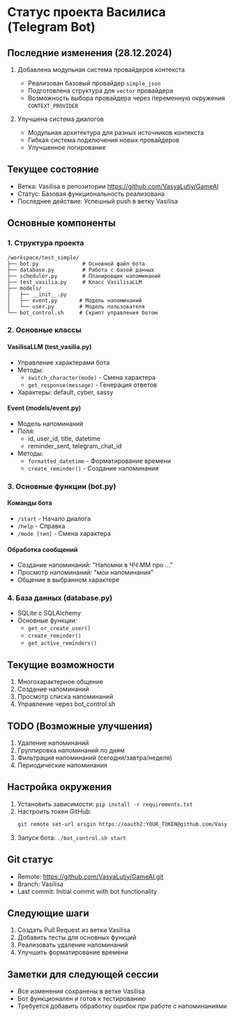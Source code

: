 # Статус проекта Василиса (Telegram Bot)

## Последние изменения (28.12.2024)
1. Добавлена модульная система провайдеров контекста
   - Реализован базовый провайдер `simple_json`
   - Подготовлена структура для `vector` провайдера
   - Возможность выбора провайдера через переменную окружения `CONTEXT_PROVIDER`

2. Улучшена система диалогов
   - Модульная архитектура для разных источников контекста
   - Гибкая система подключения новых провайдеров
   - Улучшенное логирование

## Текущее состояние
- Ветка: Vasilisa в репозитории https://github.com/VasyaLutiy/GameAI
- Статус: Базовая функциональность реализована
- Последнее действие: Успешный push в ветку Vasilisa

## Основные компоненты

### 1. Структура проекта
```
/workspace/test_simple/
├── bot.py              # Основной файл бота
├── database.py         # Работа с базой данных
├── scheduler.py        # Планировщик напоминаний
├── test_vasilia.py     # Класс VasilisaLLM
├── models/
│   ├── __init__.py
│   ├── event.py       # Модель напоминаний
│   └── user.py        # Модель пользователя
└── bot_control.sh     # Скрипт управления ботом
```

### 2. Основные классы

#### VasilisaLLM (test_vasilia.py)
- Управление характерами бота
- Методы:
  - `switch_character(mode)` - Смена характера
  - `get_response(message)` - Генерация ответов
- Характеры: default, cyber, sassy

#### Event (models/event.py)
- Модель напоминаний
- Поля:
  - id, user_id, title, datetime
  - reminder_sent, telegram_chat_id
- Методы:
  - `formatted_datetime` - Форматирование времени
  - `create_reminder()` - Создание напоминания

### 3. Основные функции (bot.py)

#### Команды бота
- `/start` - Начало диалога
- `/help` - Справка
- `/mode [тип]` - Смена характера

#### Обработка сообщений
- Создание напоминаний: "Напомни в ЧЧ:ММ про ..."
- Просмотр напоминаний: "мои напоминания"
- Общение в выбранном характере

### 4. База данных (database.py)
- SQLite с SQLAlchemy
- Основные функции:
  - `get_or_create_user()`
  - `create_reminder()`
  - `get_active_reminders()`

## Текущие возможности
1. Многохарактерное общение
2. Создание напоминаний
3. Просмотр списка напоминаний
4. Управление через bot_control.sh

## TODO (Возможные улучшения)
1. Удаление напоминаний
2. Группировка напоминаний по дням
3. Фильтрация напоминаний (сегодня/завтра/неделя)
4. Периодические напоминания

## Настройка окружения
1. Установить зависимости: `pip install -r requirements.txt`
2. Настроить токен GitHub:
   ```bash
   git remote set-url origin https://oauth2:YOUR_TOKEN@github.com/VasyaLutiy/GameAI.git
   ```
3. Запуск бота: `./bot_control.sh start`

## Git статус
- Remote: https://github.com/VasyaLutiy/GameAI.git
- Branch: Vasilisa
- Last commit: Initial commit with bot functionality

## Следующие шаги
1. Создать Pull Request из ветки Vasilisa
2. Добавить тесты для основных функций
3. Реализовать удаление напоминаний
4. Улучшить форматирование времени

## Заметки для следующей сессии
- Все изменения сохранены в ветке Vasilisa
- Бот функционален и готов к тестированию
- Требуется добавить обработку ошибок при работе с напоминаниями